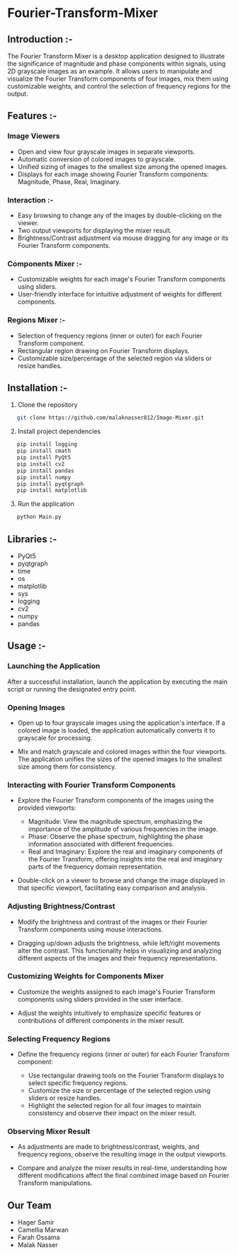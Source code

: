 # Fourier-Transform-Mixer
## Introduction :-
The Fourier Transform Mixer is a desktop application designed to illustrate the significance of magnitude and phase components within signals, using 2D grayscale images as an example. It allows users to manipulate and visualize the Fourier Transform components of four images, mix them using customizable weights, and control the selection of frequency regions for the output.
## Features :-
### Image Viewers
- Open and view four grayscale images in separate viewports.
- Automatic conversion of colored images to grayscale.
- Unified sizing of images to the smallest size among the opened images.
- Displays for each image showing Fourier Transform components: Magnitude, Phase, Real, Imaginary.

### Interaction :-
- Easy browsing to change any of the images by double-clicking on the viewer.
- Two output viewports for displaying the mixer result.
- Brightness/Contrast adjustment via mouse dragging for any image or its Fourier Transform components.

### Components Mixer :-
- Customizable weights for each image's Fourier Transform components using sliders.
- User-friendly interface for intuitive adjustment of weights for different components.

### Regions Mixer :-
- Selection of frequency regions (inner or outer) for each Fourier Transform component.
- Rectangular region drawing on Fourier Transform displays.
- Customizable size/percentage of the selected region via sliders or resize handles.
 ## Installation :-
1. Clone the repository
```sh
   git clone https://github.com/malaknasser812/Image-Mixer.git
 ```
2. Install project dependencies
```sh
   pip install logging
   pip install cmath
   pip install PyQt5
   pip install cv2
   pip install pandas
   pip install numpy
   pip install pyqtgraph
   pip install matplotlib
 ```
3. Run the application
```sh
   python Main.py
```


## Libraries :-
- PyQt5
- pyqtgraph
- time
- os
- matplotlib
- sys
- logging
- cv2
- numpy
- pandas

## Usage :-

### Launching the Application

After a successful installation, launch the application by executing the main script or running the designated entry point.

### Opening Images

- Open up to four grayscale images using the application's interface. If a colored image is loaded, the application automatically converts it to grayscale for processing.

- Mix and match grayscale and colored images within the four viewports. The application unifies the sizes of the opened images to the smallest size among them for consistency.

### Interacting with Fourier Transform Components

- Explore the Fourier Transform components of the images using the provided viewports:

  - Magnitude: View the magnitude spectrum, emphasizing the importance of the amplitude of various frequencies in the image.
  - Phase: Observe the phase spectrum, highlighting the phase information associated with different frequencies.
  - Real and Imaginary: Explore the real and imaginary components of the Fourier Transform, offering insights into the real and imaginary parts of the frequency domain representation.
- Double-click on a viewer to browse and change the image displayed in that specific viewport, facilitating easy comparison and analysis.

### Adjusting Brightness/Contrast

- Modify the brightness and contrast of the images or their Fourier Transform components using mouse interactions.

- Dragging up/down adjusts the brightness, while left/right movements alter the contrast. This functionality helps in visualizing and analyzing different aspects of the images and their frequency representations.

### Customizing Weights for Components Mixer

- Customize the weights assigned to each image's Fourier Transform components using sliders provided in the user interface.

- Adjust the weights intuitively to emphasize specific features or contributions of different components in the mixer result.

### Selecting Frequency Regions

- Define the frequency regions (inner or outer) for each Fourier Transform component:

  - Use rectangular drawing tools on the Fourier Transform displays to select specific frequency regions.
  - Customize the size or percentage of the selected region using sliders or resize handles.
  - Highlight the selected region for all four images to maintain consistency and observe their impact on the mixer result.
### Observing Mixer Result

- As adjustments are made to brightness/contrast, weights, and frequency regions, observe the resulting image in the output viewports.

- Compare and analyze the mixer results in real-time, understanding how different modifications affect the final combined image based on Fourier Transform manipulations.

## Our Team

- Hager Samir
- Camellia Marwan
- Farah Ossama
- Malak Nasser

